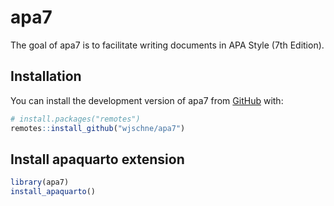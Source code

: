 
# apa7

<!-- badges: start -->
<!-- badges: end -->

The goal of apa7 is to facilitate writing documents in APA Style (7th Edition).

## Installation

You can install the development version of apa7 from [GitHub](https://github.com/) with:

``` r
# install.packages("remotes")
remotes::install_github("wjschne/apa7")
```

## Install apaquarto extension



``` r
library(apa7)
install_apaquarto()
```

